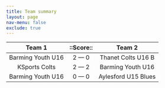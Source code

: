 ```yaml
---
title: Team summary
layout: page
nav-menu: false
exclude: true
---
```




|      Team 1       |  ::Score::  |       Team 2        |
|:-----------------:|:-----------:|:-------------------:|
| Barming Youth U16 | 2 &mdash; 0 | Thanet Colts U16 B  |
|   KSports Colts   | 2 &mdash; 2 |  Barming Youth U16  |
| Barming Youth U16 | 0 &mdash; 0 | Aylesford U15 Blues |

 <br /><br /><br />